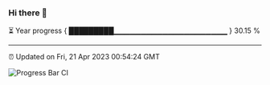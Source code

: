 ### Hi there 👋

⏳ Year progress { █████████▁▁▁▁▁▁▁▁▁▁▁▁▁▁▁▁▁▁▁▁▁ } 30.15 %

---

⏰ Updated on Fri, 21 Apr 2023 00:54:24 GMT

![Progress Bar CI](https://github.com/liununu/liununu/workflows/Progress%20Bar%20CI/badge.svg)
